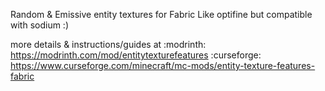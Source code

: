 
Random & Emissive entity textures for Fabric
Like optifine but compatible with sodium :)

more details & instructions/guides at
:modrinth: https://modrinth.com/mod/entitytexturefeatures
:curseforge: https://www.curseforge.com/minecraft/mc-mods/entity-texture-features-fabric

